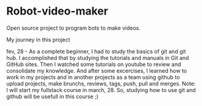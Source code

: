 # Robot-video-maker
Open source project to program bots to make videos.




My journey in this project

fev, 28 - 
As a complete beginner, I had to study the basics of git and git hub. I accomplished that by studying the tutorials and manuals in Git and GitHub sites. Then I watched some tutorials on youtube to review and consolidate my knowledge. And after some excercises, I learned how to work in my projects and in another projects as a team using github to upload projects, make brunchs, reviews, tags, push, pull and merges.
Note: I will start my fullstack course in march, 28. So, studying how to use git and github will be usefull in this course ;)
